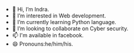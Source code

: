 - 👋 Hi, I’m Indra.
- 👀 I’m interested in Web development. 
- 🌱 I’m currently learning Python language.
- 💞️ I’m looking to collaborate on Cyber security.
- 📫 I'm available in facebook.
- 😄 Pronouns:he/him/his.

<!---
indrahub046/indrahubM046 is a ✨ special ✨ repository because its `README.md` (this file) appears on your GitHub profile.
You can click the Preview link to take a look at your changes.
--->
